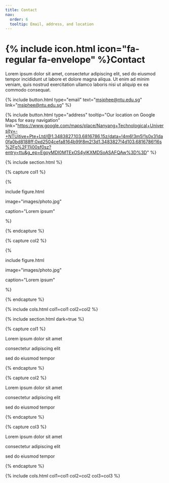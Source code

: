 ```yaml
---
title: Contact
nav:
  order: 6
  tooltip: Email, address, and location
---
```


# {% include icon.html icon="fa-regular fa-envelope" %}Contact

Lorem ipsum dolor sit amet, consectetur adipiscing elit, sed do eiusmod tempor
incididunt ut labore et dolore magna aliqua. Ut enim ad minim veniam, quis
nostrud exercitation ullamco laboris nisi ut aliquip ex ea commodo consequat.

{%
  include button.html
  type="email"
  text="msjphee@ntu.edu.sg"
  link="msjphee@ntu.edu.sg"
%}

[//]: # ({%)

[//]: # ()
[//]: # (  include button.html)

[//]: # ()
[//]: # (  type="phone")

[//]: # ()
[//]: # (  text="&#40;555&#41; 867-5309")

[//]: # ()
[//]: # (  link="+1-555-867-5309")

[//]: # ()
[//]: # (%})

{%
  include button.html
  type="address"
  tooltip="Our location on Google Maps for easy navigation"
  link="https://www.google.com/maps/place/Nanyang+Technological+University+-+NTUitive+Pte+Ltd/@1.3483827,103.6816786,15z/data=!4m6!3m5!1s0x31da0fa0bd8188ff:0xd2504cefa8164b99!8m2!3d1.3483827!4d103.6816786!16s%2Fg%2F11j00sf0sz?entry=ttu&g_ep=EgoyMDI0MTExOS4yIKXMDSoASAFQAw%3D%3D"
%}


{% include section.html %}


{% capture col1 %}


{%

  include figure.html

  image="images/photo.jpg"

  caption="Lorem ipsum"

%}


{% endcapture %}


{% capture col2 %}


{%

  include figure.html

  image="images/photo.jpg"

  caption="Lorem ipsum"

%}


{% endcapture %}


{% include cols.html col1=col1 col2=col2 %}


{% include section.html dark=true %}


{% capture col1 %}

Lorem ipsum dolor sit amet  

consectetur adipiscing elit  

sed do eiusmod tempor

{% endcapture %}


{% capture col2 %}

Lorem ipsum dolor sit amet  

consectetur adipiscing elit  

sed do eiusmod tempor

{% endcapture %}


{% capture col3 %}

Lorem ipsum dolor sit amet  

consectetur adipiscing elit  

sed do eiusmod tempor

{% endcapture %}


{% include cols.html col1=col1 col2=col2 col3=col3 %}
